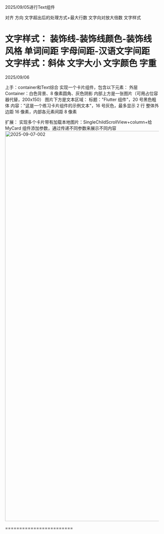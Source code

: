 2025/09/05进行Text组件

对齐
方向
文字超出后的处理方式+最大行数
文字向对放大倍数
文字样式

文字样式：
装饰线-装饰线颜色-装饰线风格
单词间距
字母间距-汉语文字间距
文字样式：斜体
文字大小
文字颜色
字重
==============================================

2025/09/06

上手：container和Text综合
实现一个卡片组件，包含以下元素：
外层 Container：白色背景、8 像素圆角、灰色阴影
内部上方是一张图片（可用占位容器代替，200x150）
图片下方是文本区域：
标题："Flutter 组件"，20 号黑色粗体
内容："这是一个练习卡片组件的示例文本"，16 号灰色，最多显示 2 行
整体外边距 16 像素，内部各元素间距 8 像素

扩展：
实现多个卡片带有加载本地图片：SingleChildScrollView+column+给 MyCard 组件添加参数，通过传递不同参数来展示不同内容
<img width="720" height="1280" alt="2025-09-07-002" src="https://github.com/user-attachments/assets/c48114c5-f372-43c8-9227-09d8fca68d96" />


========================
